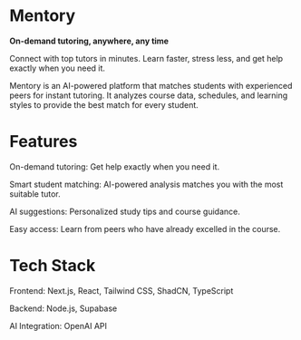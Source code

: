 # Mentory #
**On-demand tutoring, anywhere, any time**

Connect with top tutors in minutes. Learn faster, stress less, and get help exactly when you need it.

Mentory is an AI-powered platform that matches students with experienced peers for instant tutoring. It analyzes course data, schedules, and learning styles to provide the best match for every student.


# Features #

On-demand tutoring: Get help exactly when you need it.

Smart student matching: AI-powered analysis matches you with the most suitable tutor.

AI suggestions: Personalized study tips and course guidance.

Easy access: Learn from peers who have already excelled in the course.

# Tech Stack #

Frontend: Next.js, React, Tailwind CSS, ShadCN, TypeScript

Backend: Node.js, Supabase

AI Integration: OpenAI API
